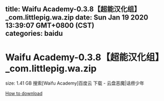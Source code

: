 
title: Waifu Academy-0.3.8【超能汉化组】_com.littlepig.wa.zip
date: Sun Jan 19 2020 13:39:07 GMT+0800 (CST)    
categories: baidu
---

# Waifu Academy-0.3.8【超能汉化组】_com.littlepig.wa.zip
size: 1.41 GB
 搜索[Waifu Academy]百度云 下载 - 云盘恶魔|话痨少年
 

[How to download](https://bpcam.bemobtrk.com/go/2ceec3aa-1ca2-46d6-b9ff-aaa5c184517c?jno=5128)